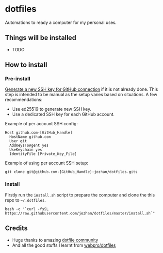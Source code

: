 # dotfiles
Automations to ready a computer for my personal uses.

## Things will be installed
- TODO

## How to install

### Pre-install
[Generate a new SSH key for GitHub connection](https://help.github.com/en/github/authenticating-to-github/generating-a-new-ssh-key-and-adding-it-to-the-ssh-agent) if it is not already done. This step is intended to be manual as the setup varies based on situations. A few recommendations:
- Use ed25519 to generate new SSH key.
- Use a dedicated SSH key for each GitHub account.

Example of per account SSH config:
```
Host github.com-[GitHub_Handle]
  HostName github.com
  User git
  AddKeysToAgent yes
  UseKeychain yes
  IdentityFile [Private_Key_File]
```
Example of using per account SSH setup:
```
git clone git@github.com-[GitHub_Handle]:jozhan/dotfiles.gits
```

### Install
Firstly run the `install.sh` script to prepare the computer and clone the this repo to `~/.dotfiles`.

    bash -c "`curl -fsSL https://raw.githubusercontent.com/jozhan/dotfiles/master/install.sh`"

## Credits
- Huge thanks to amazing [dotfile community](https://dotfiles.github.io/)
- And all the good stuffs I learnt from [webpro/dotfiles](https://github.com/webpro/dotfiles)
